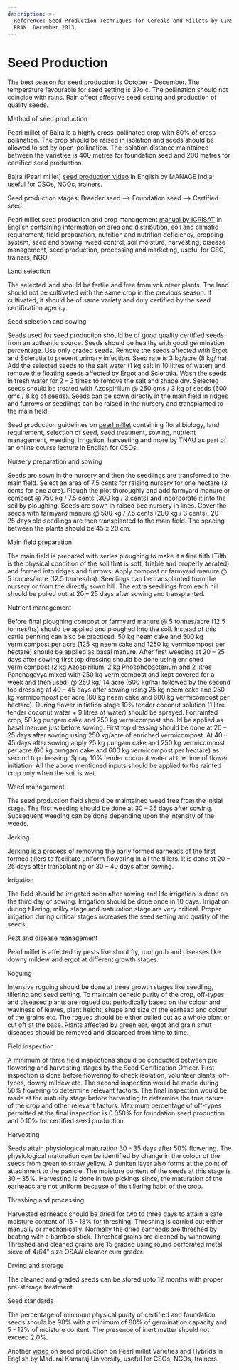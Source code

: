 ```yaml
---
description: >-
  Reference: Seed Production Techniques for Cereals and Millets by CIKS sand
  RRAN. December 2013.
---
```


# Seed Production

The best season for seed production is October - December. The temperature favourable for seed setting is 37o c. The pollination should not coincide with rains. Rain affect effective seed setting and production of quality seeds.

Method of seed production&#x20;

Pearl millet of Bajra is a highly cross-pollinated crop with 80% of cross-pollination. The crop should be raised in isolation and seeds should be allowed to set by open-pollination. The isolation distance maintained between the varieties is 400 metres for foundation seed and 200 metres for certified seed production.&#x20;

Bajra (Pearl millet) [seed production video](https://www.youtube.com/watch?v=J1yaD1mgA7M) in English by MANAGE India; useful for CSOs, NGOs, trainers.

Seed production stages: Breeder seed --> Foundation seed --> Certified seed.

Pearl millet seed production and crop management [manual by ICRISAT](http://oar.icrisat.org/4060/) in English containing information on area and distribution, soil and climatic requirement, field preparation, nutrition and nutrition deficiency, cropping system, seed and sowing, weed control, soil moisture, harvesting, disease management, seed production, processing and marketing, useful for CSO, trainers, NGO.&#x20;

Land selection&#x20;

The selected land should be fertile and free from volunteer plants. The land should not be cultivated with the same crop in the previous season. If cultivated, it should be of same variety and duly certified by the seed certification agency.&#x20;

Seed selection and sowing&#x20;

Seeds used for seed production should be of good quality certified seeds from an authentic source. Seeds should be healthy with good germination percentage. Use only graded seeds. Remove the seeds affected with Ergot and Sclerotia to prevent primary infection. Seed rate is 3 kg/acre (8 kg/ ha). Add the selected seeds to the salt water (1 kg salt in 10 litres of water) and remove the floating seeds affected by Ergot and Sclerotia. Wash the seeds in fresh water for 2 – 3 times to remove the salt and shade dry. Selected seeds should be treated with Azospirillum @ 250 gms / 3 kg of seeds (600 gms / 8 kg of seeds). Seeds can be sown directly in the main field in ridges and furrows or seedlings can be raised in the nursery and transplanted to the main field.&#x20;

Seed production guidelines on [pearl millet](http://eagri.org/eagri50/GPBR112/pdf/lec13.pdf) containing floral biology, land requirement, selection of seed, seed treatment, sowing, nutrient management, weeding, irrigation, harvesting and more by TNAU as part of an online course lecture in English for CSOs.

Nursery preparation and sowing&#x20;

Seeds are sown in the nursery and then the seedlings are transferred to the main field. Select an area of 7.5 cents for raising nursery for one hectare (3 cents for one acre). Plough the plot thoroughly and add farmyard manure or compost @ 750 kg / 7.5 cents (300 kg / 3 cents) and incorporate it into the soil by ploughing. Seeds are sown in raised bed nursery in lines. Cover the seeds with farmyard manure @ 500 kg / 7.5 cents (200 kg / 3 cents). 20 – 25 days old seedlings are then transplanted to the main field. The spacing between the plants should be 45 x 20 cm.&#x20;

Main field preparation&#x20;

The main field is prepared with series ploughing to make it a fine tilth (Tilth is the physical condition of the soil that is soft, friable and properly aerated) and formed into ridges and furrows. Apply compost or farmyard manure @ 5 tonnes/acre (12.5 tonnes/ha). Seedlings can be transplanted from the nursery or from the directly sown hill. The extra seedlings from each hill should be pulled out at 20 – 25 days after sowing and transplanted.&#x20;

Nutrient management&#x20;

Before final ploughing compost or farmyard manure @ 5 tonnes/acre (12.5 tonnes/ha) should be applied and ploughed into the soil. Instead of this cattle penning can also be practiced. 50 kg neem cake and 500 kg vermicompost per acre (125 kg neem cake and 1250 kg vermicompost per hectare) should be applied as basal manure. After first weeding at 20 – 25 days after sowing first top dressing should be done using enriched vermicompost (2 kg Azospirillum, 2 kg Phosphobacterium and 2 litres Panchagavya mixed with 250 kg vermicompost and kept covered for a week and then used) @ 250 kg/ 14 acre (600 kg/ha) followed by the second top dressing at 40 – 45 days after sowing using 25 kg neem cake and 250 kg vermicompost per acre (60 kg neem cake and 600 kg vermicompost per hectare). During flower initiation stage 10% tender coconut solution (1 litre tender coconut water + 9 litres of water) should be sprayed. For rainfed crop, 50 kg pungam cake and 250 kg vermicompost should be applied as basal manure just before sowing. First top dressing should be done at 20 – 25 days after sowing using 250 kg/acre of enriched vermicompost. At 40 – 45 days after sowing apply 25 kg pungam cake and 250 kg vermicompost per acre (60 kg pungam cake and 600 kg vermicompost per hectare) as second top dressing. Spray 10% tender coconut water at the time of flower initiation. All the above mentioned inputs should be applied to the rainfed crop only when the soil is wet.&#x20;

Weed management&#x20;

The seed production field should be maintained weed free from the initial stage. The first weeding should be done at 30 – 35 days after sowing. Subsequent weeding can be done depending upon the intensity of the weeds.&#x20;

Jerking&#x20;

Jerking is a process of removing the early formed earheads of the first formed tillers to facilitate uniform flowering in all the tillers. It is done at 20 – 25 days after transplanting or 30 – 40 days after sowing.&#x20;

Irrigation&#x20;

The field should be irrigated soon after sowing and life irrigation is done on the third day of sowing. Irrigation should be done once in 10 days. Irrigation during tillering, milky stage and maturation stage are very critical. Proper irrigation during critical stages increases the seed setting and quality of the seeds.&#x20;

Pest and disease management&#x20;

Pearl millet is affected by pests like shoot fly, root grub and diseases like downy mildew and ergot at different growth stages.

Roguing

Intensive roguing should be done at three growth stages like seedling, tillering and seed setting. To maintain genetic purity of the crop, off-types and diseased plants are rogued out periodically based on the colour and waviness of leaves, plant height, shape and size of the earhead and colour of the grains etc. The rogues should be either pulled out as a whole plant or cut off at the base. Plants affected by green ear, ergot and grain smut diseases should be removed and discarded from time to time.&#x20;

Field inspection&#x20;

A minimum of three field inspections should be conducted between pre flowering and harvesting stages by the Seed Certification Officer. First inspection is done before flowering to check isolation, volunteer plants, off-types, downy mildew etc. The second inspection would be made during 50% flowering to determine relevant factors. The final inspection would be made at the maturity stage before harvesting to determine the true nature of the crop and other relevant factors. Maximum percentage of off-types permitted at the final inspection is 0.050% for foundation seed production and 0.10% for certified seed production.&#x20;

Harvesting&#x20;

Seeds attain physiological maturation 30 - 35 days after 50% flowering. The physiological maturation can be identified by change in the colour of the seeds from green to straw yellow. A dunken layer also forms at the point of attachment to the panicle. The moisture content of the seeds at this stage is 30 – 35%. Harvesting is done in two pickings since, the maturation of the earheads are not uniform because of the tillering habit of the crop.&#x20;

Threshing and processing&#x20;

Harvested earheads should be dried for two to three days to attain a safe moisture content of 15 - 18% for threshing. Threshing is carried out either manually or mechanically. Normally the dried earheads are threshed by beating with a bamboo stick. Threshed grains are cleaned by winnowing. Threshed and cleaned grains are 15 graded using round perforated metal sieve of 4/64” size OSAW cleaner cum grader.&#x20;

Drying and storage&#x20;

The cleaned and graded seeds can be stored upto 12 months with proper pre-storage treatment.&#x20;

Seed standards&#x20;

The percentage of minimum physical purity of certified and foundation seeds should be 98% with a minimum of 80% of germination capacity and 5 - 12% of moisture content. The presence of inert matter should not exceed 2.0%.

Another [video ](https://www.youtube.com/watch?v=7iedxcoaUdw)on seed production on Pearl millet Varieties and Hybrids in English by Madurai Kamaraj University, useful for CSOs, NGOs, trainers.
